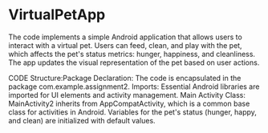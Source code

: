 # VirtualPetApp

The code implements a simple Android application that allows users to interact with a virtual pet.
Users can feed, clean, and play with the pet, which affects the pet's status metrics: hunger, happiness, and cleanliness. 
The app updates the visual representation of the pet based on user actions.

CODE Structure:Package Declaration: The code is encapsulated in the package com.example.assignment2.
Imports: Essential Android libraries are imported for UI elements and activity management.
Main Activity Class:
MainActivity2 inherits from AppCompatActivity, which is a common base class for activities in Android.
Variables for the pet's status (hunger, happy, and clean) are initialized with default values.


